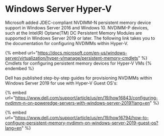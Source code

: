 # Windows Server Hyper-V

Microsoft added JDEC-compliant NVDIMM-N persistent memory device support in Windows Server 2016 and Windows 10.  NVDIMM-P devices, such at the Intel(R) Optane(TM) DC Persistent Memory Modules are supported in Windows Server 2019 or later.  The following link takes you to the documentation for configuring NVDIMMs within Hyper-V.

{% embed url="https://docs.microsoft.com/en-us/windows-server/virtualization/hyper-v/manage/persistent-memory-cmdlets" %}
Cmdlets for configuring persistent memory devices for Hyper-V VMs
{% endembed %}

Dell has published step-by-step guides for provisioning NVDIMMs within Windows Server 2019 for use with Hyper-V Guest OS's:

{% embed url="https://www.dell.com/support/article/us/en/19/how16843/configuring-nvdimm-n-on-poweredge-servers-with-windows-server-2019?lang=en" %}

{% embed url="https://www.dell.com/support/article/us/en/19/how16794/how-to-configure-persistent-memory-nvdimm-on-windows-server-2019-guest-os?lang=en" %}
